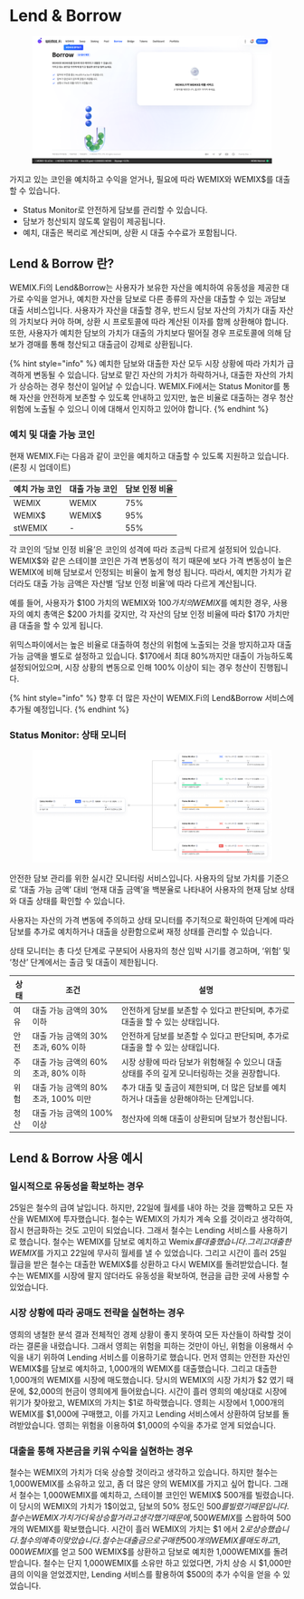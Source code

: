 # Lend & Borrow

<figure><img src="../../.gitbook/assets/borrow.png" alt=""><figcaption></figcaption></figure>

가지고 있는 코인을 예치하고 수익을 얻거나, 필요에 따라 WEMIX와 WEMIX$를 대출할 수 있습니다.

* Status Monitor로 안전하게 담보를 관리할 수 있습니다.
* 담보가 청산되지 않도록 알림이 제공됩니다.
* 예치, 대출은 복리로 계산되며, 상환 시 대출 수수료가 포함됩니다.

## Lend & Borrow 란?

WEMIX.Fi의 Lend\&Borrow는 사용자가 보유한 자산을 예치하여 유동성을 제공한 대가로 수익을 얻거나, 예치한 자산을 담보로 다른 종류의 자산을 대출할 수 있는 과담보 대출 서비스입니다. 사용자가 자산을 대출할 경우, 반드시 담보 자산의 가치가 대출 자산의 가치보다 커야 하며, 상환 시 프로토콜에 따라 계산된 이자를 함께 상환해야 합니다. 또한, 사용자가 예치한 담보의 가치가 대출의 가치보다 떨어질 경우 프로토콜에 의해 담보가 경매를 통해 청산되고 대출금이 강제로 상환됩니다.

{% hint style="info" %}
예치한 담보와 대출한 자산 모두 시장 상황에 따라 가치가 급격하게 변동될 수 있습니다. 담보로 맡긴 자산의 가치가 하락하거나, 대출한 자산의 가치가 상승하는 경우 청산이 일어날 수 있습니다. WEMIX.Fi에서는 Status Monitor를 통해 자산을 안전하게 보존할 수 있도록 안내하고 있지만, 높은 비율로 대출하는 경우 청산 위험에 노출될 수 있으니 이에 대해서 인지하고 있어야 합니다.
{% endhint %}

### 예치 및 대출 가능 코인

현재 WEMIX.Fi는 다음과 같이 코인을 예치하고 대출할 수 있도록 지원하고 있습니다. (론칭 시 업데이트)

| 예치 가능 코인 | 대출 가능 코인 | 담보 인정 비율 |
| -------- | -------- | -------- |
| WEMIX    | WEMIX    | 75%      |
| WEMIX$   | WEMIX$   | 95%      |
| stWEMIX  | -        | 55%      |

각 코인의 ‘담보 인정 비율’은 코인의 성격에 따라 조금씩 다르게 설정되어 있습니다. WEMIX$와 같은 스테이블 코인은 가격 변동성이 적기 때문에 보다 가격 변동성이 높은 WEMIX에 비해 담보로서 인정되는 비율이 높게 형성 됩니다. 따라서, 예치한 가치가 같더라도 대출 가능 금액은 자산별 ‘담보 인정 비율’에 따라 다르게 계산됩니다.

예를 들어, 사용자가 $100 가치의 WEMIX와 $100 가치의 WEMIX$를 예치한 경우, 사용자의 예치 총액은 $200 가치를 갖지만, 각 자산의 담보 인정 비율에 따라 $170 가치만큼 대출을 할 수 있게 됩니다.

위믹스파이에서는 높은 비율로 대출하여 청산의 위험에 노출되는 것을 방지하고자 대출 가능 금액을 별도로 설정하고 있습니다. $170에서 최대 80%까지만 대출이 가능하도록 설정되어있으며, 시장 상황의 변동으로 인해 100% 이상이 되는 경우 청산이 진행됩니다.

{% hint style="info" %}
향후 더 많은 자산이 WEMIX.Fi의 Lend\&Borrow 서비스에 추가될 예정입니다.
{% endhint %}

### Status Monitor: 상태 모니터

<figure><img src="../../.gitbook/assets/Frame 427328690 (1).png" alt=""><figcaption></figcaption></figure>

안전한 담보 관리를 위한 실시간 모니터링 서비스입니다. 사용자의 담보 가치를 기준으로 ‘대출 가능 금액’ 대비 ‘현재 대출 금액’을 백분율로 나타내어 사용자의 현재 담보 상태와 대출 상태를 확인할 수 있습니다.

사용자는 자산의 가격 변동에 주의하고 상태 모니터를 주기적으로 확인하여 단계에 따라 담보를 추가로 예치하거나 대출을 상환함으로써 재정 상태를 관리할 수 있습니다.

상태 모니터는 총 다섯 단계로 구분되어 사용자의 청산 임박 시기를 경고하며, ‘위험’ 및 ‘청산’ 단계에서는 출금 및 대출이 제한됩니다.

| 상태 | 조건                        | 설명                                                     |
| -- | ------------------------- | ------------------------------------------------------ |
| 여유 | 대출 가능 금액의 30% 이하          | 안전하게 담보를 보존할 수 있다고 판단되며, 추가로 대출을 할 수 있는 상태입니다.         |
| 안전 | 대출 가능 금액의 30% 초과, 60% 이하  | 안전하게 담보를 보존할 수 있다고 판단되며, 추가로 대출을 할 수 있는 상태입니다.         |
| 주의 | 대출 가능 금액의 60% 초과, 80% 이하  | 시장 상황에 따라 담보가 위험해질 수 있으니 대출 상태를 주의 깊게 모니터링하는 것을 권장합니다. |
| 위험 | 대출 가능 금액의 80% 초과, 100% 미만 | 추가 대출 및 출금이 제한되며, 더 많은 담보를 예치하거나 대출을 상환해야하는 단계입니다.     |
| 청산 | 대출 가능 금액의 100% 이상         | 청산자에 의해 대출이 상환되며 담보가 청산됩니다.                            |

## Lend & Borrow 사용 예시

### 일시적으로 유동성을 확보하는 경우

25일은 철수의 급여 날입니다. 하지만, 22일에 월세를 내야 하는 것을 깜빡하고 모든 자산을 WEMIX에 투자했습니다. 철수는 WEMIX의 가치가 계속 오를 것이라고 생각하여, 잠시 현금화하는 것도 고민이 되었습니다. 그래서 철수는 Lending 서비스를 사용하기로 했습니다. 철수는 WEMIX를 담보로 예치하고 Wemix$를 대출했습니다. 그리고 대출한 WEMIX$를 가지고 22일에 무사히 월세를 낼 수 있었습니다. 그리고 시간이 흘러 25일 월급을 받은 철수는 대출한 WEMIX$를 상환하고 다시 WEMIX를 돌려받았습니다. 철수는 WEMIX를 시장에 팔지 않더라도 유동성을 확보하여, 현금을 급한 곳에 사용할 수 있었습니다.

### 시장 상황에 따라 공매도 전략을 실현하는 경우

영희의 냉철한 분석 결과 전체적인 경제 상황이 좋지 못하여 모든 자산들이 하락할 것이라는 결론을 내렸습니다. 그래서 영희는 위험을 피하는 것만이 아닌, 위험을 이용해서 수익을 내기 위하여 Lending 서비스를 이용하기로 했습니다. 먼저 영희는 안전한 자산인 WEMIX$를 담보로 예치하고, 1,000개의 WEMIX를 대출했습니다. 그리고 대출한 1,000개의 WEMIX를 시장에 매도했습니다. 당시의 WEMIX의 시장 가치가 $2 였기 때문에, $2,000의 현금이 영희에게 들어왔습니다. 시간이 흘러 영희의 예상대로 시장에 위기가 찾아왔고, WEMIX의 가치는 $1로 하락했습니다. 영희는 시장에서 1,000개의 WEMIX를 $1,000에 구매했고, 이를 가지고 Lending 서비스에서 상환하여 담보를 돌려받았습니다. 영희는 위험을 이용하여 $1,000의 수익을 추가로 얻게 되었습니다.

### 대출을 통해 자본금을 키워 수익을 실현하는 경우

철수는 WEMIX의 가치가 더욱 상승할 것이라고 생각하고 있습니다. 하지만 철수는 1,000WEMIX를 소유하고 있고, 좀 더 많은 양의 WEMIX를 가지고 싶어 합니다. 그래서 철수는 1,000WEMIX를 예치하고, 스테이블 코인인 WEMIX$ 500개를 빌렸습니다. 이 당시의 WEMIX의 가치가 1$이었고, 담보의 50% 정도인 $500를 빌렸기 때문입니다. 철수는 WEMIX 가치가 더욱 상승할 거라고 생각했기 때문에, 500 WEMIX$를 스왑하여 500개의 WEMIX를 확보했습니다. 시간이 흘러 WEMIX의 가치는 $1 에서 $2로 상승했습니다. 철수의 예측이 맞았습니다. 철수는 대출금으로 구매한 500개의 WEMIX를 매도하고 1,000 WEMIX$를 얻고 500 WEMIX$를 상환하고 담보로 예치한 1,000WEMIX를 돌려받습니다. 철수는 단지 1,000WEMIX를 소유만 하고 있었다면, 가치 상승 시 $1,000만큼의 이익을 얻었겠지만, Lending 서비스를 활용하여 $500의 추가 수익을 얻을 수 있었습니다.
